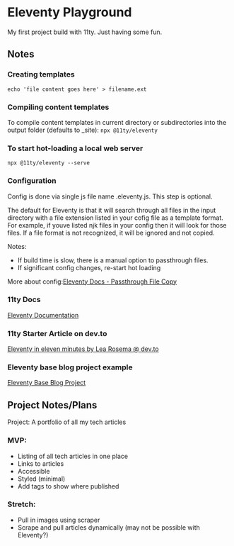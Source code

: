 # Eleventy Playground

My first project build with 11ty. Just having some fun.

## Notes

### Creating templates
```echo 'file content goes here' > filename.ext```

### Compiling content templates
To compile content templates in current directory or subdirectories into the output folder (defaults to _site):
```npx @11ty/eleventy```

### To start hot-loading a local web server
```npx @11ty/eleventy --serve```

### Configuration
Config is done via single js file name .eleventy.js. This step is optional.

The default for Eleventy is that it will search through all files in the input directory with a file extension listed in your cofig file as a template format. For example, if youve listed njk files in your config then it will look for those files. If a file format is not recognized, it will be ignored and not copied.

Notes: 
- If build time is slow, there is a manual option to passthrough files.
- If significant config changes, re-start hot loading

More about config:[Eleventy Docs - Passthrough File Copy](https://www.11ty.dev/docs/copy/) 

### 11ty Docs
[Eleventy Documentation](https://www.11ty.dev/docs/resources/)

### 11ty Starter Article on dev.to
[Eleventy in eleven minutes by Lea Rosema @ dev.to](https://dev.to/s2engineers/eleventy-in-eleven-minutes-2mno)

### Eleventy base blog project example
[Eleventy Base Blog Project](https://github.com/11ty/eleventy-base-blog)

## Project Notes/Plans

Project: A portfolio of all my tech articles

### MVP:
- Listing of all tech articles in one place
- Links to articles
- Accessible
- Styled (minimal)
- Add tags to show where published

### Stretch:
- Pull in images using scraper
- Scrape and pull articles dynamically (may not be possible with Eleventy?)